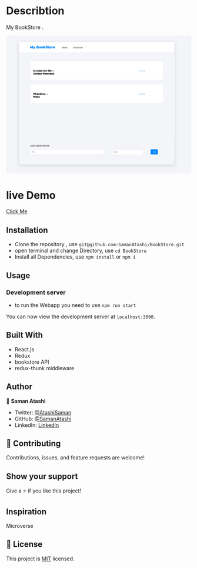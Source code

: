 # Describtion

My BookStore .

![screenshot](./src/Assets/sc2.png)

# live Demo
 [Click Me]()

## Installation

- Clone the repository , use  `git@github.com:SamanAtashi/BookStore.git` 
- open terminal and change Directory, use `cd BookStore`
- Install all Dependencies, use `npm install` or `npm i`

## Usage

### Development server
- to run the Webapp you need to use `npm run start`

You can now view the development server at `localhost:3000`.


## Built With

- React.js
- Redux
- bookstore API
- redux-thunk middleware


## Author

👤 **Saman Atashi**

- Twitter: [@AtashiSaman](https://twitter.com/AtashiSaman)
- GitHub: [@SamanAtashi](https://github.com/SamanAtashi)
- LinkedIn: [LinkedIn](https://www.linkedin.com/in/saman-atashi-9539911b0)


## 🤝 Contributing

Contributions, issues, and feature requests are welcome!

## Show your support

Give a ⭐️ if you like this project!

## Inspiration
Microverse

## 📝 License

This project is [MIT](./LICENSE) licensed.
